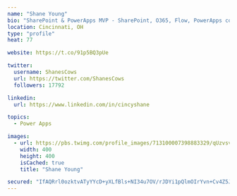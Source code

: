 ```yaml
---
name: "Shane Young"
bio: "SharePoint & PowerApps MVP - SharePoint, O365, Flow, PowerApps consulting? @PowerApps911 | Pure Snark? You found it."
location: Cincinnati, OH
type: "profile"
heat: 77

website: https://t.co/91p5BQ3pUe

twitter:
  username: ShanesCows
  url: https://twitter.com/ShanesCows
  followers: 17792

linkedin:
  url: https://www.linkedin.com/in/cincyshane

topics:
  - Power Apps

images:
  - url: https://pbs.twimg.com/profile_images/713100007398883329/qUzvsvQ3_400x400.jpg
    width: 400
    height: 400
    isCached: true
    title: "Shane Young"

secured: "IfAQRrl0ozktvATyYYcD+yXLfBls+NI34u7OV/rJDYi1pQlmOIrYvn+Cv4Z5JHu5sqoBvEYrmE5spXnfU5yJ6nt2rZUI3+0tOobrI4q/w+bKHOqvQvJyVPMigmpXlfZsW7Hcq4YfGEUx64+VxHgw/H5fWvhDu+LZgrsXJGwx0uzHIAeMEz+VSXFI0/YSba4AfdO/zy/zx1CIIoTcNx0B3d+4ca1wbTryl9VsphZ5mMEc9hWviqnhiAIigS3YefvcjOeRyVZ4fj4nNgueiyOw1mS/60HRpmxQVXZwwM/oOA6VPm5akTqD6bdyPI9QgxqUu03NWVRnaGxp6AnPLqiODQui5l6g7tNeXXA98w1nsmxVnFozsY4sgP3oLm29clcwOccJIL9+TSabL8LAGhukJvsoZJgJIbmtiaYDIHU9lC0=;ix92w3V9Wr2ldGRfzbNq2w=="
---
```


